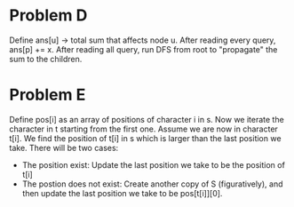 # Problem D
Define ans[u] -> total sum that affects node u. After reading every query, ans[p] += x. After reading all query, run DFS from root to "propagate" the sum to the children.

# Problem E
Define pos[i] as an array of positions of character i in s.
Now we iterate the character in t starting from the first one. Assume we are now in character t[i]. We find the position of t[i] in s which is larger than the last position we take. There will be two cases:
* The position exist: Update the last position we take to be the position of t[i]
* The postion does not exist: Create another copy of S (figuratively), and then update the last position we take to be pos[t[i]][0].
